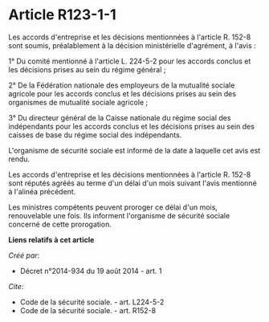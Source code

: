 # Article R123-1-1

Les accords d'entreprise et les décisions mentionnées à l'article R. 152-8 sont soumis, préalablement à la décision
ministérielle d'agrément, à l'avis : 

1° Du comité mentionné à l'article L. 224-5-2 pour les accords conclus et les décisions prises au sein du régime général ; 

2° De la Fédération nationale des employeurs de la mutualité sociale agricole pour les accords conclus et les décisions
prises au sein des organismes de mutualité sociale agricole ; 

3° Du directeur général de la Caisse nationale du régime social des indépendants pour les accords conclus et les décisions
prises au sein des caisses de base du régime social des indépendants. 

L'organisme de sécurité sociale est informé de la date à laquelle cet avis est rendu. 

Les accords d'entreprise et les décisions mentionnées à l'article R. 152-8 sont réputés agréés au terme d'un délai d'un mois
suivant l'avis mentionné à l'alinéa précédent. 

Les ministres compétents peuvent proroger ce délai d'un mois, renouvelable une fois. Ils informent l'organisme de sécurité
sociale concerné de cette prorogation.

**Liens relatifs à cet article**

_Créé par_:

  - Décret n°2014-934 du 19 août 2014 - art. 1

_Cite_:

  - Code de la sécurité sociale. - art. L224-5-2
  - Code de la sécurité sociale. - art. R152-8
